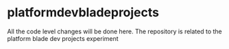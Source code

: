 # platformdevbladeprojects
All the code level changes will be done here.
The repository is related to the platform blade dev projects experiment
